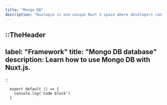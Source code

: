 ```yaml
---
title: "Mongo DB"
description: "Nuxtopia is one unique Nuxt 3 space where developers can find all the tools they need to build their next project."
---
```


::TheHeader
---
label: "Framework"
title: "Mongo DB database"
description: Learn how to use Mongo DB with Nuxt.js.
---
::

```shell [Terminal] {4-6,7} meta-info=val
  export default () => {
    console.log('Code block')
  }
```